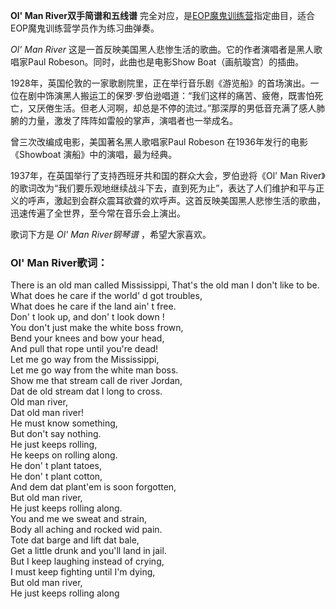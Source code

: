 

**Ol' Man River双手简谱和五线谱**
完全对应，是[EOP魔鬼训练营](sale-10-【EOP魔鬼训练营】无敌键盘钢琴指法教程-30天成为钢琴大师.html
"EOP魔鬼训练营")指定曲目，适合EOP魔鬼训练营学员作为练习曲弹奏。  
  
_Ol' Man River_ 这是一首反映美国黑人悲惨生活的歌曲。它的作者演唱者是黑人歌唱家Paul Robeson。同时，此曲也是电影Show
Boat（画航璇宫）的插曲。  
  
1928年，英国伦敦的一家歌剧院里，正在举行音乐剧《游览船》的首场演出。一位在剧中饰演黑人搬运工的保罗·罗伯逊唱道：“我们这样的痛苦、疲倦，既害怕死亡，又厌倦生活。但老人河啊，却总是不停的流过。”那深厚的男低音充满了感人肺腑的力量，激发了阵阵如雷般的掌声，演唱者也一举成名。  
  
曾三次改编成电影，美国著名黑人歌唱家Paul Robeson 在1936年发行的电影《Showboat 演船》中的演唱，最为经典。  
  
1937年，在英国举行了支持西班牙共和国的群众大会，罗伯逊将《Ol' Man
River》的歌词改为“我们要乐观地继续战斗下去，直到死为止”，表达了人们维护和平与正义的呼声，激起到会群众震耳欲聋的欢呼声。这首反映美国黑人悲惨生活的歌曲，迅速传遍了全世界，至今常在音乐会上演出。  
  
歌词下方是 _Ol' Man River钢琴谱_ ，希望大家喜欢。

### Ol' Man River歌词：

There is an old man called Mississippi, That's the old man I don't like to be.  
What does he care if the world' d got troubles,  
What does he care if the land ain' t free.  
Don' t look up, and don' t look down !  
You don't just make the white boss frown,  
Bend your knees and bow your head,  
And pull that rope until you're dead!  
Let me go way from the Mississippi,  
Let me go way from the white man boss.  
Show me that stream call de river Jordan,  
Dat de old stream dat I long to cross.  
Old man river,  
Dat old man river!  
He must know something,  
But don't say nothing.  
He just keeps rolling,  
He keeps on rolling along.  
He don' t plant tatoes,  
He don' t plant cotton,  
And dem dat plant'em is soon forgotten,  
But old man river,  
He just keeps rolling along.  
You and me we sweat and strain,  
Body all aching and rocked wid pain.  
Tote dat barge and lift dat bale,  
Get a little drunk and you'll land in jail.  
But I keep laughing instead of crying,  
I must keep fighting until I'm dying,  
But old man river,  
He just keeps rolling along

